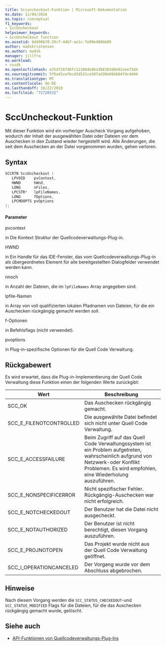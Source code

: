 ```yaml
---
title: Sccuncheckout-Funktion | Microsoft-Dokumentation
ms.date: 11/04/2016
ms.topic: conceptual
f1_keywords:
- SccUncheckout
helpviewer_keywords:
- SccUncheckout function
ms.assetid: 6d498b70-29c7-44b7-ae1c-7e99e488bb09
author: madskristensen
ms.author: madsk
manager: jillfra
ms.workload:
- vssdk
ms.openlocfilehash: e35d7287d8fc12100da9ba3b8383d8e92cee73d4
ms.sourcegitcommit: 5f6ad1cefbcd3d531ce587ad30e684684f4c4d44
ms.translationtype: MT
ms.contentlocale: de-DE
ms.lasthandoff: 10/22/2019
ms.locfileid: "72720532"
---
```

# <a name="sccuncheckout-function"></a>SccUncheckout-Funktion
Mit dieser Funktion wird ein vorheriger Auscheck Vorgang aufgehoben, wodurch der Inhalt der ausgewählten Datei oder Dateien vor dem Auschecken in den Zustand wieder hergestellt wird. Alle Änderungen, die seit dem Auschecken an der Datei vorgenommen wurden, gehen verloren.

## <a name="syntax"></a>Syntax

```cpp
SCCRTN SccUncheckout (
   LPVOID    pvContext,
   HWND      hWnd,
   LONG      nFiles,
   LPCSTR*   lpFileNames,
   LONG      fOptions,
   LPCMDOPTS pvOptions
);
```

#### <a name="parameters"></a>Parameter
 pvcontext

in Die Kontext Struktur der Quellcodeverwaltungs-Plug-in.

 HWND

in Ein Handle für das IDE-Fenster, das vom Quellcodeverwaltungs-Plug-in als übergeordnetes Element für alle bereitgestellten Dialogfelder verwendet werden kann.

 nnoch

in Anzahl der Dateien, die im `lpFileNames` Array angegeben sind.

 lpfile-Namen

in Array von voll qualifizierten lokalen Pfadnamen von Dateien, für die ein Auschecken rückgängig gemacht werden soll.

 f-Optionen

in Befehlsflags (nicht verwendet).

 pvoptions

in Plug-in-spezifische Optionen für die Quell Code Verwaltung.

## <a name="return-value"></a>Rückgabewert
 Es wird erwartet, dass die Plug-in-Implementierung der Quell Code Verwaltung diese Funktion einen der folgenden Werte zurückgibt:

|Wert|Beschreibung|
|-----------|-----------------|
|SCC_OK|Das Auschecken rückgängig gemacht.|
|SCC_E_FILENOTCONTROLLED|Die ausgewählte Datei befindet sich nicht unter Quell Code Verwaltung.|
|SCC_E_ACCESSFAILURE|Beim Zugriff auf das Quell Code Verwaltungssystem ist ein Problem aufgetreten, wahrscheinlich aufgrund von Netzwerk-oder Konflikt Problemen. Es wird empfohlen, eine Wiederholung auszuführen.|
|SCC_E_NONSPECIFICERROR|Nicht spezifischer Fehler. Rückgängig-Auschecken war nicht erfolgreich.|
|SCC_E_NOTCHECKEDOUT|Der Benutzer hat die Datei nicht ausgecheckt.|
|SCC_E_NOTAUTHORIZED|Der Benutzer ist nicht berechtigt, diesen Vorgang auszuführen.|
|SCC_E_PROJNOTOPEN|Das Projekt wurde nicht aus der Quell Code Verwaltung geöffnet.|
|SCC_I_OPERATIONCANCELED|Der Vorgang wurde vor dem Abschluss abgebrochen.|

## <a name="remarks"></a>Hinweise
 Nach diesem Vorgang werden die `SCC_STATUS_CHECKEDOUT`-und `SCC_STATUS_MODIFIED` Flags für die Dateien, für die das Auschecken rückgängig gemacht wurde, gelöscht.

## <a name="see-also"></a>Siehe auch
- [API-Funktionen von Quellcodeverwaltungs-Plug-Ins](../extensibility/source-control-plug-in-api-functions.md)